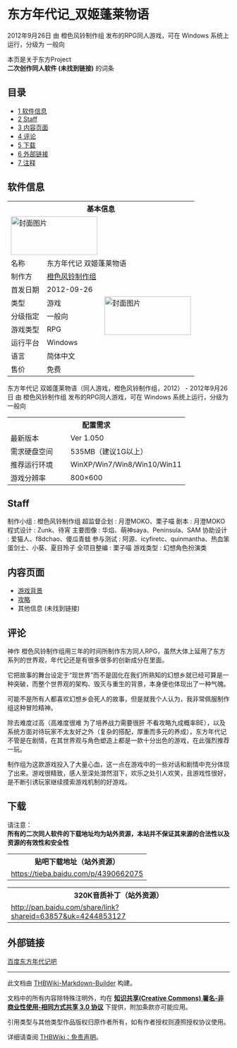 # 东方年代记_双姬蓬莱物语

<!-- source html: G:\repos\THBWiki-Markdown-Builder\THBWikiMarkdown\Temp\main\8\85\ns0%3A%E4%B8%9C%E6%96%B9%E5%B9%B4%E4%BB%A3%E8%AE%B0_%E5%8F%8C%E5%A7%AC%E8%93%AC%E8%8E%B1%E7%89%A9%E8%AF%AD.html -->

2012年9月26日 由 橙色风铃制作组  发布的RPG同人游戏，可在 Windows 系统上运行，分级为 一般向

本页是关于东方Project  
 **二次创作同人软件 (未找到链接)** 的词条

## 目录

- [1 软件信息](#软件信息)
- [2 Staff](#Staff)
- [3 内容页面](#内容页面)
- [4 评论](#评论)
- [5 下载](#下载)
- [6 外部链接](#外部链接)
- [7 注释](#注释)





## 软件信息

<table><tbody><tr><th colspan="3">基本信息</th></tr><tr><td class="cover-artwork-mobile" colspan="2"><a href="./文件-东方年代记_双姬蓬莱物语封面.jpg.md" class="image" title="封面图片"><img alt="封面图片" src="https://upload.thwiki.cc/thumb/0/0e/%E4%B8%9C%E6%96%B9%E5%B9%B4%E4%BB%A3%E8%AE%B0_%E5%8F%8C%E5%A7%AC%E8%93%AC%E8%8E%B1%E7%89%A9%E8%AF%AD%E5%B0%81%E9%9D%A2.jpg/196px-%E4%B8%9C%E6%96%B9%E5%B9%B4%E4%BB%A3%E8%AE%B0_%E5%8F%8C%E5%A7%AC%E8%93%AC%E8%8E%B1%E7%89%A9%E8%AF%AD%E5%B0%81%E9%9D%A2.jpg" decoding="async" loading="lazy" width="196" height="87" srcset="https://upload.thwiki.cc/thumb/0/0e/%E4%B8%9C%E6%96%B9%E5%B9%B4%E4%BB%A3%E8%AE%B0_%E5%8F%8C%E5%A7%AC%E8%93%AC%E8%8E%B1%E7%89%A9%E8%AF%AD%E5%B0%81%E9%9D%A2.jpg/294px-%E4%B8%9C%E6%96%B9%E5%B9%B4%E4%BB%A3%E8%AE%B0_%E5%8F%8C%E5%A7%AC%E8%93%AC%E8%8E%B1%E7%89%A9%E8%AF%AD%E5%B0%81%E9%9D%A2.jpg 1.5x, https://upload.thwiki.cc/thumb/0/0e/%E4%B8%9C%E6%96%B9%E5%B9%B4%E4%BB%A3%E8%AE%B0_%E5%8F%8C%E5%A7%AC%E8%93%AC%E8%8E%B1%E7%89%A9%E8%AF%AD%E5%B0%81%E9%9D%A2.jpg/392px-%E4%B8%9C%E6%96%B9%E5%B9%B4%E4%BB%A3%E8%AE%B0_%E5%8F%8C%E5%A7%AC%E8%93%AC%E8%8E%B1%E7%89%A9%E8%AF%AD%E5%B0%81%E9%9D%A2.jpg 2x" data-file-width="556" data-file-height="246"></a></td>
</tr><tr><td class="label">名称</td><td colspan="2"> 东方年代记 双姬蓬莱物语 </td></tr><tr><td class="label">制作方</td><td><a href="./橙色风铃制作组.md" title="橙色风铃制作组">橙色风铃制作组</a></td><td class="cover-artwork" rowspan="7" style="min-width:196px;"><a href="./文件-东方年代记_双姬蓬莱物语封面.jpg.md" class="image" title="封面图片"><img alt="封面图片" src="https://upload.thwiki.cc/thumb/0/0e/%E4%B8%9C%E6%96%B9%E5%B9%B4%E4%BB%A3%E8%AE%B0_%E5%8F%8C%E5%A7%AC%E8%93%AC%E8%8E%B1%E7%89%A9%E8%AF%AD%E5%B0%81%E9%9D%A2.jpg/196px-%E4%B8%9C%E6%96%B9%E5%B9%B4%E4%BB%A3%E8%AE%B0_%E5%8F%8C%E5%A7%AC%E8%93%AC%E8%8E%B1%E7%89%A9%E8%AF%AD%E5%B0%81%E9%9D%A2.jpg" decoding="async" loading="lazy" width="196" height="87" srcset="https://upload.thwiki.cc/thumb/0/0e/%E4%B8%9C%E6%96%B9%E5%B9%B4%E4%BB%A3%E8%AE%B0_%E5%8F%8C%E5%A7%AC%E8%93%AC%E8%8E%B1%E7%89%A9%E8%AF%AD%E5%B0%81%E9%9D%A2.jpg/294px-%E4%B8%9C%E6%96%B9%E5%B9%B4%E4%BB%A3%E8%AE%B0_%E5%8F%8C%E5%A7%AC%E8%93%AC%E8%8E%B1%E7%89%A9%E8%AF%AD%E5%B0%81%E9%9D%A2.jpg 1.5x, https://upload.thwiki.cc/thumb/0/0e/%E4%B8%9C%E6%96%B9%E5%B9%B4%E4%BB%A3%E8%AE%B0_%E5%8F%8C%E5%A7%AC%E8%93%AC%E8%8E%B1%E7%89%A9%E8%AF%AD%E5%B0%81%E9%9D%A2.jpg/392px-%E4%B8%9C%E6%96%B9%E5%B9%B4%E4%BB%A3%E8%AE%B0_%E5%8F%8C%E5%A7%AC%E8%93%AC%E8%8E%B1%E7%89%A9%E8%AF%AD%E5%B0%81%E9%9D%A2.jpg 2x" data-file-width="556" data-file-height="246"></a></td>
</tr><tr><td class="label">首发日期</td><td>2012-09-26</td></tr><tr><td class="label">类型</td><td>游戏</td></tr><tr><td class="label">分级指定</td><td>一般向</td></tr><tr><td class="label">游戏类型</td><td>RPG</td></tr><tr><td class="label">运行平台</td><td>Windows</td></tr><tr><td class="label">语言</td><td>简体中文</td></tr><tr><td class="label">售价</td><td>免费</td></tr></tbody></table>

东方年代记 双姬蓬莱物语（同人游戏，橙色风铃制作组，2012） - 2012年9月26日 由 橙色风铃制作组  发布的RPG同人游戏，可在 Windows 系统上运行，分级为 一般向
  
  

  


<table>
<tbody><tr><th colspan="2">配置需求</th></tr>
<tr><td style="width:120px;padding-left:7px;">最新版本</td><td>Ver 1.050</td></tr><tr><td style="width:120px;padding-left:7px;">需求硬盘空间</td><td>535MB（建议1G以上）</td></tr><tr><td style="width:120px;padding-left:7px;">推荐运行环境</td><td>WinXP/Win7/Win8/Win10/Win11</td></tr><tr><td style="width:120px;padding-left:7px;">游戏分辨率</td><td>800×600</td></tr>
</tbody></table>



## Staff
制作小组
: 橙色风铃制作组
超监督企划
: 月澄MOKO、栗子喵
剧本
: 月澄MOKO
程式设计
: Zunk、待宵
主要图像
: 华焰、萌神saya、Peninsula、SAM
协助设计
: 爱猫人、f8dchao、傻瓜青蛙
参与测试
: 阿源、icyfiretc、quinmantha、热血笨蛋剑士、小葵、夏目玲子
全项目整编
: 栗子喵
游戏类型
: 幻想角色扮演类


## 内容页面
- [游戏背景](./东方年代记_双姬蓬莱物语-背景.md)
- [攻略](./东方年代记_双姬蓬莱物语-攻略.md)
- 其他信息 (未找到链接)


## 评论
  
神作
橙色风铃制作组用三年的时间所制作东方同人RPG，虽然大体上延用了东方系列的世界观，年代记还是有很多很多的创新成分在里面。  

它把故事的舞台设定于“现世界”而不是固化在我们所熟知的幻想乡就已经可算是一种突破，而整个世界观的架构、毁灭与重生的背景，本身便也体现出了一种气魄。  

可能不是所有人都喜欢幻想乡会死人的故事，但是就我个人认为，我非常佩服制作组这种冒险精神。  

除去难度过高（高难度很难 为了培养战力需要很肝 不看攻略九成概率BE），以及系统方面对待玩家不太友好之外（复杂的搭配，厚重而多元的养成），东方年代记不管是在剧情，在其世界观与角色塑造上都是一款十分出色的游戏，在此强烈推荐一玩。  

制作组为这款游戏投入了大量心血，这一点在游戏中的一些对话和剧情中充分体现了出来。游戏很精致，感人至深处潸然泪下，欢乐之处引人欢笑，且游戏性很好，是不断引诱玩家继续摸索游戏机制的好游戏。
  


## 下载
  
请注意：  
 **所有的二次同人软件的下载地址均为站外资源，本站并不保证其来源的合法性以及资源的有效性和安全性** 
  


<table>

<tbody><tr>
<th>贴吧下载地址（站外资源）
</th></tr>
<tr>
<td><a rel="nofollow" class="external free" href="https://tieba.baidu.com/p/4390662075">https://tieba.baidu.com/p/4390662075</a>
</td></tr></tbody></table>



<table>

<tbody><tr>
<th>320K音质补丁（站外资源）
</th></tr>
<tr>
<td><a rel="nofollow" class="external free" href="http://pan.baidu.com/share/link?shareid=63857&amp;uk=4244853127">http://pan.baidu.com/share/link?shareid=63857&amp;uk=4244853127</a>
</td></tr></tbody></table>



## 外部链接
  
[百度东方年代记吧](http://tieba.baidu.com/f?kw=���������)
  







---

此文档由 [THBWiki-Markdown-Builder](https://github.com/Delsin-Yu/THBWiki-Markdown-Builder) 构建。

文档中的所有内容除特殊注明外，均在 [**知识共享(Creative Commons) 署名-非商业性使用-相同方式共享 3.0 协议**](https://creativecommons.org/licenses/by-sa/3.0/deed.zh-hans) 下提供，附加条款亦可能应用。

引用类型与其他类型作品版权归原作者所有，如有作者授权则遵照授权协议使用。

详细请查阅 [THBWiki：免责声明](https://thbwiki.cc/THBWiki:%E5%85%8D%E8%B4%A3%E5%A3%B0%E6%98%8E)。

